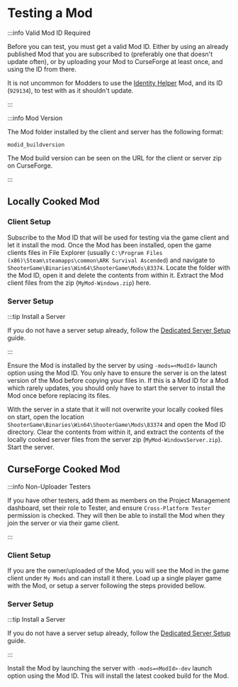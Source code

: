 # Testing a Mod
:::info Valid Mod ID Required

Before you can test, you must get a valid Mod ID. Either by using an already published
Mod that you are subscribed to (preferably one that doesn't update often), or by
uploading your Mod to CurseForge at least once, and using the ID from there. 

It is
not uncommon for Modders to use the 
[Identity Helper](https://curseforge.com/ark-survival-ascended/mods/identity-helper) 
Mod, and its ID (`929134`), to test with as it shouldn't update.

:::

:::info Mod Version

The Mod folder installed by the client and server has the following format:

```
modid_buildversion
```

The Mod build version can be seen on the URL for the client or server zip on CurseForge.

:::

## Locally Cooked Mod
### Client Setup
Subscribe to the Mod ID that will be used for testing via the game client and let it
install the mod. Once the Mod has been installed, open the game clients files in
File Explorer (usually 
`C:\Program Files (x86)\Steam\steamapps\common\ARK Survival Ascended`) and navigate to
`ShooterGame\Binaries\Win64\ShooterGame\Mods\83374`. Locate the folder with the Mod ID,
open it and delete the contents from within it. Extract the Mod client files from the 
zip (`MyMod-Windows.zip`) here.

### Server Setup
:::tip Install a Server

If you do not have a server setup already, follow the 
[Dedicated Server Setup](./server-setup.md) guide.

:::

Ensure the Mod is installed by the server by using `-mods=<ModId>` launch option using
the Mod ID. You only have to ensure the server is on the latest version of the Mod
before copying your files in. If this is a Mod ID for a Mod which rarely updates, you 
should only have to start the server to install the Mod once before replacing its files.

With the server in a state that it will not overwrite your locally cooked files on start,
open the location `ShooterGame\Binaries\Win64\ShooterGame\Mods\83374` and open the Mod ID
directory. Clear the contents from within it, and extract the contents of the locally
cooked server files from the server zip (`MyMod-WindowsServer.zip`). Start the server.

## CurseForge Cooked Mod
:::info Non-Uploader Testers

If you have other testers, add them as members on the Project Management dashboard, set
their role to Tester, and ensure `Cross-Platform Tester` permission is checked. They
will then be able to install the Mod when they join the server or via their game client.

:::

### Client Setup
If you are the owner/uploaded of the Mod, you will see the Mod in the game client under
`My Mods` and can install it there. Load up a single player game with the Mod, or setup
a server following the steps provided bellow.

### Server Setup
:::tip Install a Server

If you do not have a server setup already, follow the
[Dedicated Server Setup](./server-setup.md) guide.

:::

Install the Mod by launching the server with `-mods=<ModId>-dev` launch option using the
Mod ID. This will install the latest cooked build for the Mod.
